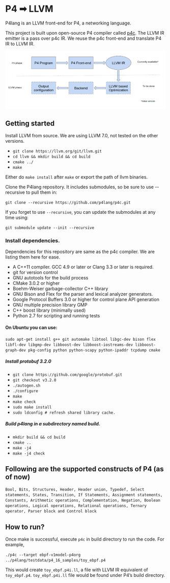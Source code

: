 # P4 ➡ LLVM
P4lang is an LLVM front-end for P4, a networking language.

This project is built upon open-source P4 compiler called [p4c](https://github.com/p4lang/p4c). The LLVM IR emitter is a pass over p4c IR. We reuse the p4c front-end and translate P4 IR to LLVM IR.

![Image](images/blockdiagram.png)
## Getting started
Install LLVM from source. We are using LLVM 7.0, not tested on the other versions.

* `git clone https://llvm.org/git/llvm.git`
* `cd llvm && mkdir build && cd build`
* `cmake ../`
* `make `

Either do `make install` after `make` or export the path of llvm binaries.

Clone the P4lang repository. It includes submodules, so be sure to use --recursive to pull them in:

`git clone --recursive https://github.com/p4lang/p4c.git`

If you forget to use `--recursive`, you can update the submodules at any time using:

`git submodule update --init --recursive`

### Install dependencies.

Dependencies for this repository are same as the p4c compiler. We are listing them here for ease.

* A C++11 compiler. GCC 4.9 or later or Clang 3.3 or later is required.
* git for version control
* GNU autotools for the build process
* CMake 3.0.2 or higher
* Boehm-Weiser garbage-collector C++ library
* GNU Bison and Flex for the parser and lexical analyzer generators.
* Google Protocol Buffers 3.0 or higher for control plane API generation
* GNU multiple precision library GMP
* C++ boost library (minimally used)
* Python 2.7 for scripting and running tests


#### On Ubuntu you can use:

`sudo apt-get install g++ git automake libtool libgc-dev bison flex libfl-dev libgmp-dev libboost-dev libboost-iostreams-dev libboost-graph-dev pkg-config python python-scapy python-ipaddr tcpdump cmake`

##### Install protobuf 3.2.0

* `git clone https://github.com/google/protobuf.git`
* `git checkout v3.2.0`
* `./autogen.sh`
* `./configure`
* `make`
* `make check`
* `sudo make install`
* `sudo ldconfig # refresh shared library cache.`

##### Build p4lang in a subdirectory named build.

* `mkdir build && cd build`
* `cmake ..`
* `make -j4`
* `make -j4 check`




## Following are the supported constructs of P4 (as of now)

`Bool,
Bits,
Structures,
Header,
Header union,
Typedef,
Select statements,
States,
Transition,
If Statements,
Assignment statements,
Constants,
Arithmetic operations,
Complementation,
Negation,
Boolean operations,
Logical operations,
Relational operations,
Ternary operator,
Parser block and
Control block`
## How to run?
Once make is successful, execute `p4c` in build directory to run the code. For example,

`./p4c --target ebpf-v1model-p4org ../p4lang/testdata/p4_16_samples/toy_ebpf.p4`

This would create `toy_ebpf.p4i.ll`, a file with LLVM IR equivalent of `toy_ebpf.p4`. `toy_ebpf.p4i.ll` file would be found under P4’s build directory.